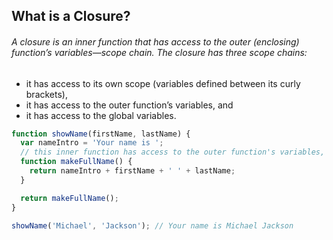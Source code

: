 ## What is a Closure?

###### A closure is an inner function that has access to the outer (enclosing) function’s variables—scope chain. The closure has three scope chains:

- it has access to its own scope (variables defined between its curly brackets),
- it has access to the outer function’s variables, and
- it has access to the global variables.

```javascript
function showName(firstName, lastName) {
  var nameIntro = 'Your name is ';
  // this inner function has access to the outer function's variables, including the parameter
  function makeFullName() {
    return nameIntro + firstName + ' ' + lastName;
  }

  return makeFullName();
}

showName('Michael', 'Jackson'); // Your name is Michael Jackson
```

